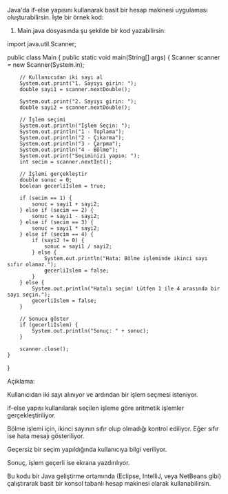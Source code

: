 Java'da if-else yapısını kullanarak basit bir hesap makinesi uygulaması oluşturabilirsin. İşte bir örnek kod:

1. Main.java dosyasında şu şekilde bir kod yazabilirsin:



import java.util.Scanner;

public class Main {
    public static void main(String[] args) {
        Scanner scanner = new Scanner(System.in);

        // Kullanıcıdan iki sayı al
        System.out.print("1. Sayıyı girin: ");
        double sayi1 = scanner.nextDouble();

        System.out.print("2. Sayıyı girin: ");
        double sayi2 = scanner.nextDouble();

        // İşlem seçimi
        System.out.println("İşlem Seçin: ");
        System.out.println("1 - Toplama");
        System.out.println("2 - Çıkarma");
        System.out.println("3 - Çarpma");
        System.out.println("4 - Bölme");
        System.out.print("Seçiminizi yapın: ");
        int secim = scanner.nextInt();

        // İşlemi gerçekleştir
        double sonuc = 0;
        boolean gecerliIslem = true;

        if (secim == 1) {
            sonuc = sayi1 + sayi2;
        } else if (secim == 2) {
            sonuc = sayi1 - sayi2;
        } else if (secim == 3) {
            sonuc = sayi1 * sayi2;
        } else if (secim == 4) {
            if (sayi2 != 0) {
                sonuc = sayi1 / sayi2;
            } else {
                System.out.println("Hata: Bölme işleminde ikinci sayı sıfır olamaz.");
                gecerliIslem = false;
            }
        } else {
            System.out.println("Hatalı seçim! Lütfen 1 ile 4 arasında bir sayı seçin.");
            gecerliIslem = false;
        }

        // Sonucu göster
        if (gecerliIslem) {
            System.out.println("Sonuç: " + sonuc);
        }

        scanner.close();
    }
}

Açıklama:

Kullanıcıdan iki sayı alınıyor ve ardından bir işlem seçmesi isteniyor.

if-else yapısı kullanılarak seçilen işleme göre aritmetik işlemler gerçekleştiriliyor.

Bölme işlemi için, ikinci sayının sıfır olup olmadığı kontrol ediliyor. Eğer sıfır ise hata mesajı gösteriliyor.

Geçersiz bir seçim yapıldığında kullanıcıya bilgi veriliyor.

Sonuç, işlem geçerli ise ekrana yazdırılıyor.


Bu kodu bir Java geliştirme ortamında (Eclipse, IntelliJ, veya NetBeans gibi) çalıştırarak basit bir konsol tabanlı hesap makinesi olarak kullanabilirsin.

